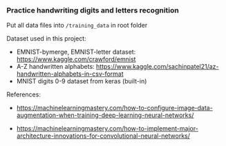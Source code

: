 ### Practice handwriting digits and letters recognition


Put all data files into `/training_data` in root folder

Dataset used in this project:

- EMNIST-bymerge, EMNIST-letter dataset: https://www.kaggle.com/crawford/emnist
- A-Z handwritten alphabets: https://www.kaggle.com/sachinpatel21/az-handwritten-alphabets-in-csv-format
- MNIST digits 0-9 dataset from keras (built-in)

References:
- https://machinelearningmastery.com/how-to-configure-image-data-augmentation-when-training-deep-learning-neural-networks/

- https://machinelearningmastery.com/how-to-implement-major-architecture-innovations-for-convolutional-neural-networks/